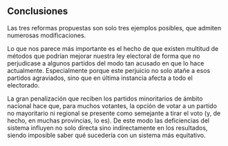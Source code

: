 <h2>Conclusiones</h2>

Las tres reformas propuestas son solo tres ejemplos posibles, que admiten numerosas modificaciones. 

Lo que nos parece más importante es el hecho de que existen multitud de métodos que podrían mejorar nuestra ley electoral de forma que no perjudicase a algunos partidos del modo tan acusado en que lo hace actualmente. Especialmente porque este perjuicio no solo atañe a esos partidos agraviados, sino que en última instancia afecta a todo el electorado. 

La gran penalización que reciben los partidos minoritarios de ámbito nacional hace que, para muchos votantes, la opción de votar a un partido no mayoritario ni regional se presente como semejante a tirar el voto (y, de hecho, en muchas provincias, lo es). De este modo las deficiencias del sistema influyen no solo directa sino indirectamente en los resultados, siendo imposible saber qué sucedería con un sistema más equitativo.  
